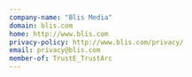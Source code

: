 ```yaml
---
company-name: "Blis Media"
domain: blis.com
home: http://www.blis.com
privacy-policy: http://www.blis.com/privacy/
email: privacy@blis.com
member-of: TrustE_TrustArc
---
```




